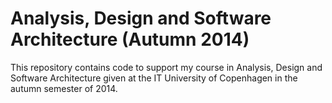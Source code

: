 # Analysis, Design and Software Architecture (Autumn 2014)

This repository contains code to support my course in Analysis, Design and Software Architecture given at the IT University of Copenhagen in the autumn semester of 2014.
